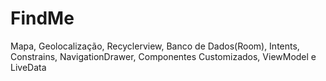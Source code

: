 # FindMe

Mapa,
Geolocalização,
Recyclerview,
Banco de Dados(Room),
Intents,
Constrains,
NavigationDrawer,
Componentes Customizados,
ViewModel e LiveData


